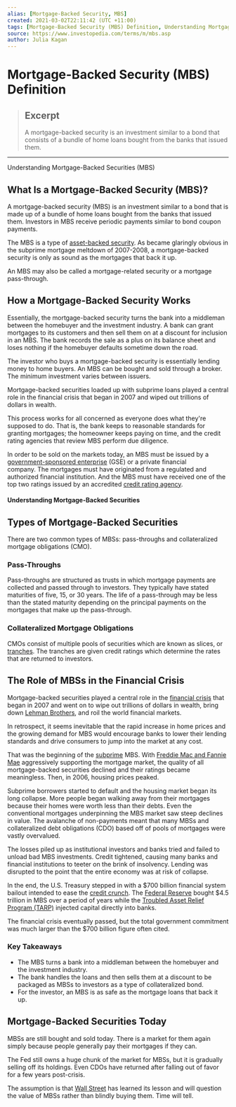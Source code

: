 ```yaml
---
alias: [Mortgage-Backed Security, MBS]
created: 2021-03-02T22:11:42 (UTC +11:00)
tags: [Mortgage-Backed Security (MBS) Definition, Understanding Mortgage-Backed Securities (MBS)]
source: https://www.investopedia.com/terms/m/mbs.asp
author: Julia Kagan
---
```


# Mortgage-Backed Security (MBS) Definition

> ## Excerpt
> A mortgage-backed security is an investment similar to a bond that consists of a bundle of home loans bought from the banks that issued them.

---

Understanding Mortgage-Backed Securities (MBS)
## What Is a Mortgage-Backed Security (MBS)?

A mortgage-backed security (MBS) is an investment similar to a bond that is made up of a bundle of home loans bought from the banks that issued them. Investors in MBS receive periodic payments similar to bond coupon payments.

The MBS is a type of [asset-backed security](https://www.investopedia.com/terms/a/asset-backedsecurity.asp). As became glaringly obvious in the subprime mortgage meltdown of 2007-2008, a mortgage-backed security is only as sound as the mortgages that back it up.

An MBS may also be called a mortgage-related security or a mortgage pass-through.

## How a Mortgage-Backed Security Works

Essentially, the mortgage-backed security turns the bank into a middleman between the homebuyer and the investment industry. A bank can grant mortgages to its customers and then sell them on at a discount for inclusion in an MBS. The bank records the sale as a plus on its balance sheet and loses nothing if the homebuyer defaults sometime down the road.

The investor who buys a mortgage-backed security is essentially lending money to home buyers. An MBS can be bought and sold through a broker. The minimum investment varies between issuers.

Mortgage-backed securities loaded up with subprime loans played a central role in the financial crisis that began in 2007 and wiped out trillions of dollars in wealth.

This process works for all concerned as everyone does what they're supposed to do. That is, the bank keeps to reasonable standards for granting mortgages; the homeowner keeps paying on time, and the credit rating agencies that review MBS perform due diligence.

In order to be sold on the markets today, an MBS must be issued by a [government-sponsored enterprise](https://www.investopedia.com/terms/g/gse.asp) (GSE) or a private financial company. The mortgages must have originated from a regulated and authorized financial institution. And the MBS must have received one of the top two ratings issued by an accredited [credit rating agency](https://www.investopedia.com/terms/c/credit-agency.asp).

#### Understanding Mortgage-Backed Securities

## Types of Mortgage-Backed Securities

There are two common types of MBSs: pass-throughs and collateralized mortgage obligations (CMO).

### Pass-Throughs

Pass-throughs are structured as trusts in which mortgage payments are collected and passed through to investors. They typically have stated maturities of five, 15, or 30 years. The life of a pass-through may be less than the stated maturity depending on the principal payments on the mortgages that make up the pass-through.

### Collateralized Mortgage Obligations

CMOs consist of multiple pools of securities which are known as slices, or [tranches](https://www.investopedia.com/terms/t/tranches.asp). The tranches are given credit ratings which determine the rates that are returned to investors.

## The Role of MBSs in the Financial Crisis

Mortgage-backed securities played a central role in the [financial crisis](https://www.investopedia.com/terms/s/subprime-meltdown.asp) that began in 2007 and went on to wipe out trillions of dollars in wealth, bring down [Lehman Brothers](https://www.investopedia.com/terms/l/lehman-brothers.asp), and roil the world financial markets.

In retrospect, it seems inevitable that the rapid increase in home prices and the growing demand for MBS would encourage banks to lower their lending standards and drive consumers to jump into the market at any cost.

That was the beginning of the [subprime](https://www.investopedia.com/terms/s/subprime_mortgage.asp) MBS. With [Freddie Mac and Fannie Mae](https://www.investopedia.com/articles/economics/08/fannie-mae-freddie-mac-credit-crisis.asp) aggressively supporting the mortgage market, the quality of all mortgage-backed securities declined and their ratings became meaningless. Then, in 2006, housing prices peaked.

Subprime borrowers started to default and the housing market began its long collapse. More people began walking away from their mortgages because their homes were worth less than their debts. Even the conventional mortgages underpinning the MBS market saw steep declines in value. The avalanche of non-payments meant that many MBSs and collateralized debt obligations (CDO) based off of pools of mortgages were vastly overvalued.

The losses piled up as institutional investors and banks tried and failed to unload bad MBS investments. Credit tightened, causing many banks and financial institutions to teeter on the brink of insolvency. Lending was disrupted to the point that the entire economy was at risk of collapse.

In the end, the U.S. Treasury stepped in with a $700 billion financial system bailout intended to ease the [credit crunch](https://www.investopedia.com/terms/c/creditcrunch.asp). The [Federal Reserve](https://www.investopedia.com/terms/f/federalreservebank.asp) bought $4.5 trillion in MBS over a period of years while the [Troubled Asset Relief Program (TARP)](https://www.investopedia.com/terms/t/troubled-asset-relief-program-tarp.asp) injected capital directly into banks.

The financial crisis eventually passed, but the total government commitment was much larger than the $700 billion figure often cited.

### Key Takeaways

-   The MBS turns a bank into a middleman between the homebuyer and the investment industry.
-   The bank handles the loans and then sells them at a discount to be packaged as MBSs to investors as a type of collateralized bond.
-   For the investor, an MBS is as safe as the mortgage loans that back it up.

## Mortgage-Backed Securities Today

MBSs are still bought and sold today. There is a market for them again simply because people generally pay their mortgages if they can.

The Fed still owns a huge chunk of the market for MBSs, but it is gradually selling off its holdings. Even CDOs have returned after falling out of favor for a few years post-crisis.

The assumption is that [Wall Street](https://www.investopedia.com/terms/w/wallstreet.asp) has learned its lesson and will question the value of MBSs rather than blindly buying them. Time will tell.
